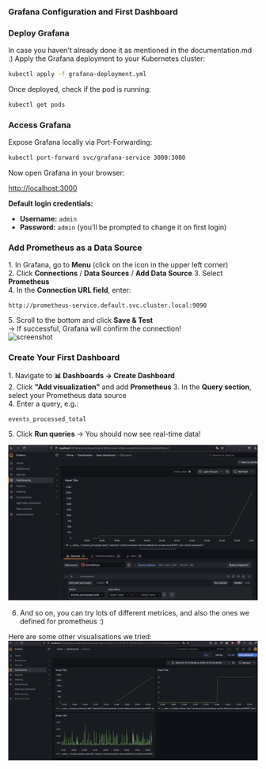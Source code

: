 ### Grafana Configuration and First Dashboard  

### Deploy Grafana  
In case you haven't already done it as mentioned in the documentation.md :)
Apply the Grafana deployment to your Kubernetes cluster:  

```sh
kubectl apply -f grafana-deployment.yml  
```

Once deployed, check if the pod is running:  

```sh
kubectl get pods  
```

### Access Grafana  

Expose Grafana locally via Port-Forwarding:  

```sh
kubectl port-forward svc/grafana-service 3000:3000  
```

Now open Grafana in your browser:  

[http://localhost:3000](http://localhost:3000)  

**Default login credentials:**  
- **Username:** `admin`  
- **Password:** `admin` (you’ll be prompted to change it on first login)  


### Add Prometheus as a Data Source  

1️. In Grafana, go to **Menu** (click on the icon in the upper left corner)  
2️. Click **Connections**  / **Data Sources** / **Add Data Source**
3️. Select **Prometheus**  
4️. In the **Connection URL field**, enter:  

   ```
   http://prometheus-service.default.svc.cluster.local:9090
   ```

5️. Scroll to the bottom and click **Save & Test**  
-> If successful, Grafana will confirm the connection!  
![screenshot](./erfolgreichhinzugefügt.png) 



### Create Your First Dashboard  

1️. Navigate to **📊 Dashboards → Create Dashboard**  
2️. Click **"Add visualization"**  and add **Prometheus**
3️. In the **Query section**, select your Prometheus data source  
4️. Enter a query, e.g.:  

   ```
   events_processed_total
   ```

5️. Click **Run queries** → You should now see real-time data!  

![screenshot](./grafana-events-processed-total.png) 

6. And so on, you can try lots of different metrices, and also the ones we defined for prometheus :) 

Here are some other visualisations we tried:
![screenshot](./dashboard.png) 
